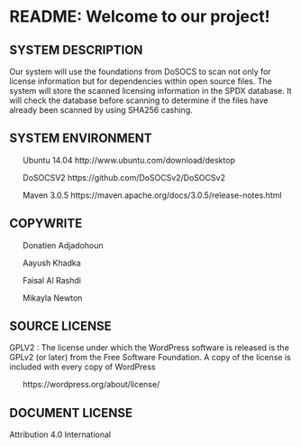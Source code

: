 <h1>README: Welcome to our project!</h1>

<h2>SYSTEM DESCRIPTION</h2> 
  <p>Our system will use the foundations from DoSOCS to scan not only for license information but for dependencies within open source files.   The system will store the scanned licensing information in the SPDX database. It will check the database before scanning to              determine if the files have already been scanned by using SHA256 cashing.</p>  
  
<h2>SYSTEM ENVIRONMENT</h2>
 <ul> Ubuntu 14.04       http://www.ubuntu.com/download/desktop </ul>
 <ul> DoSOCSV2           https://github.com/DoSOCSv2/DoSOCSv2</ul>
 <ul>Maven 3.0.5         https://maven.apache.org/docs/3.0.5/release-notes.html</ul>
  
<h2>COPYWRITE</h2>
  <ul>Donatien Adjadohoun</ul>
  <ul>Aayush Khadka</ul>
  <ul>Faisal Al Rashdi</ul>
  <ul>Mikayla Newton</ul>
  
<h2>SOURCE LICENSE</h2>
   <p>GPLV2 : The license under which the WordPress software is released is the GPLv2 (or later) from the Free Software Foundation. A                  copy of the license is included with every copy of WordPress</p>
  <ul>https://wordpress.org/about/license/</ul>
  
<h2>DOCUMENT LICENSE</h2>
  Attribution 4.0 International
